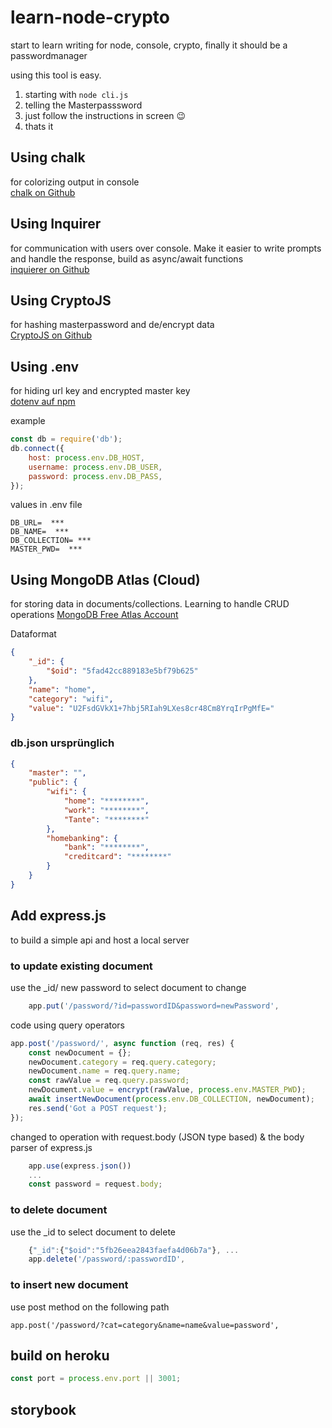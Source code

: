 # learn-node-crypto

start to learn writing for node, console, crypto, finally it should be a passwordmanager

using this tool is easy.

1. starting with `node cli.js`
2. telling the Masterpasssword
3. just follow the instructions in screen 😉
4. thats it

## Using chalk

for colorizing output in console<br/>
[chalk on Github](https://github.com/chalk/chalk)

## Using Inquirer

for communication with users over console. Make it easier to write prompts and handle the response, build as async/await functions<br/>
[inquierer on Github](https://github.com/SBoudrias/Inquirer.js/)

## Using CryptoJS

for hashing masterpassword and de/encrypt data <br />
[CryptoJS on Github](https://github.com/brix/crypto-js)

## Using .env

for hiding url key and encrypted master key <br />
[dotenv auf npm](https://www.npmjs.com/package/dotenv)

example

```js
const db = require('db');
db.connect({
    host: process.env.DB_HOST,
    username: process.env.DB_USER,
    password: process.env.DB_PASS,
});
```

values in .env file

```
DB_URL=  ***
DB_NAME=  ***
DB_COLLECTION= ***
MASTER_PWD=  ***
```

## Using MongoDB Atlas (Cloud)

for storing data in documents/collections. Learning to handle CRUD operations [MongoDB Free Atlas Account](https://www.mongodb.com/)

Dataformat

```json
{
    "_id": {
        "$oid": "5fad42cc889183e5bf79b625"
    },
    "name": "home",
    "category": "wifi",
    "value": "U2FsdGVkX1+7hbj5RIah9LXes8cr48Cm8YrqIrPgMfE="
}
```

### db.json ursprünglich

```json
{
    "master": "",
    "public": {
        "wifi": {
            "home": "********",
            "work": "********",
            "Tante": "********"
        },
        "homebanking": {
            "bank": "********",
            "creditcard": "********"
        }
    }
}
```

## Add express.js

to build a simple api and host a local server

### to update existing document

use the \_id/ new password to select document to change

```js
    app.put('/password/?id=passwordID&password=newPassword',
```

code using query operators

```js
app.post('/password/', async function (req, res) {
    const newDocument = {};
    newDocument.category = req.query.category;
    newDocument.name = req.query.name;
    const rawValue = req.query.password;
    newDocument.value = encrypt(rawValue, process.env.MASTER_PWD);
    await insertNewDocument(process.env.DB_COLLECTION, newDocument);
    res.send('Got a POST request');
});
```

changed to operation with request.body (JSON type based) & the body parser of express.js

```js
    app.use(express.json())
    ...
    const password = request.body;
```

### to delete document

use the \_id to select document to delete

```js
    {"_id":{"$oid":"5fb26eea2843faefa4d06b7a"}, ...
    app.delete('/password/:passwordID',
```

### to insert new document

use post method on the following path

    app.post('/password/?cat=category&name=name&value=password',

## build on heroku

```js
const port = process.env.port || 3001;
```

## storybook
